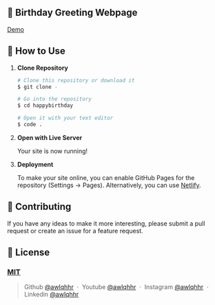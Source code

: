 ## 🎉 Birthday Greeting Webpage

[Demo](-)

## 🚀 How to Use

1.  **Clone Repository**

    ```bash
    # Clone this repository or download it
    $ git clone -

    # Go into the repository
    $ cd happybirthday

    # Open it with your text editor
    $ code .
    ```

2.  **Open with Live Server**

    Your site is now running!

3.  **Deployment**

    To make your site online, you can enable GitHub Pages for the repository (Settings -> Pages). Alternatively, you can use [Netlify](https://www.netlify.com/).

## 📝 Contributing

If you have any ideas to make it more interesting, please submit a pull request or create an issue for a feature request.

## 🤝 License

### [MIT](LICENSE)

> Github [@awlqhhr](https://github.com/fajarghifar) &nbsp;&middot;&nbsp;
> Youtube [@awlqhhr](https://www.youtube.com/@awlqhhr/) &nbsp;&middot;&nbsp;
> Instagram [@awlqhhr](https://instagram.com/fajarghifar) &nbsp;&middot;&nbsp;
> Linkedin [@awlqhhr](https://www.linkedin.com/in/fajarghifar/)
